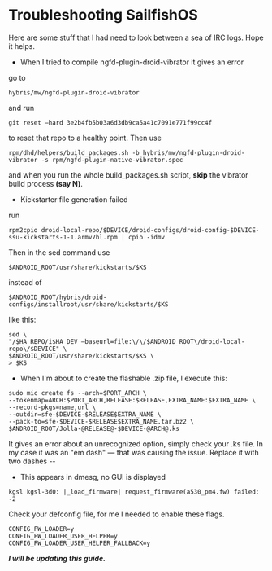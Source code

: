 # Troubleshooting SailfishOS
Here are some stuff that I had need to look between a sea of IRC logs. Hope it helps.

- When I tried to compile ngfd-plugin-droid-vibrator it gives an error

go to 
```
hybris/mw/ngfd-plugin-droid-vibrator
```
and run 
```
git reset —hard 3e2b4fb5b03a6d3db9ca5a41c7091e771f99cc4f
``` 
to reset that repo to a healthy point. Then use 
```
rpm/dhd/helpers/build_packages.sh -b hybris/mw/ngfd-plugin-droid-vibrator -s rpm/ngfd-plugin-native-vibrator.spec
``` 
and when you run the whole build_packages.sh script, **skip** the vibrator build process **(say N)**.

- Kickstarter file generation failed

run 
```
rpm2cpio droid-local-repo/$DEVICE/droid-configs/droid-config-$DEVICE-ssu-kickstarts-1-1.armv7hl.rpm | cpio -idmv
```
Then in the sed command use 
```
$ANDROID_ROOT/usr/share/kickstarts/$KS
``` 
instead of 
```
$ANDROID_ROOT/hybris/droid-configs/installroot/usr/share/kickstarts/$KS
```
like this:
```
sed \
"/$HA_REPO/i$HA_DEV —baseurl=file:\/\/$ANDROID_ROOT\/droid-local-repo\/$DEVICE" \
$ANDROID_ROOT/usr/share/kickstarts/$KS \
> $KS
```

- When I'm about to create the flashable .zip file, I execute this:
```
sudo mic create fs --arch=$PORT_ARCH \
--tokenmap=ARCH:$PORT_ARCH,RELEASE:$RELEASE,EXTRA_NAME:$EXTRA_NAME \
--record-pkgs=name,url \
--outdir=sfe-$DEVICE-$RELEASE$EXTRA_NAME \
--pack-to=sfe-$DEVICE-$RELEASE$EXTRA_NAME.tar.bz2 \
$ANDROID_ROOT/Jolla-@RELEASE@-$DEVICE-@ARCH@.ks
```

It gives an error about an unrecognized option, simply check your .ks file. In my case it was an "em dash" — that was causing the issue.
Replace it with two dashes --

- This appears in dmesg, no GUI is displayed
```
kgsl kgsl-3d0: |_load_firmware| request_firmware(a530_pm4.fw) failed: -2
```
Check your defconfig file, for me I needed to enable these flags.
```
CONFIG_FW_LOADER=y
CONFIG_FW_LOADER_USER_HELPER=y
CONFIG_FW_LOADER_USER_HELPER_FALLBACK=y
```

***I will be updating this guide.***
